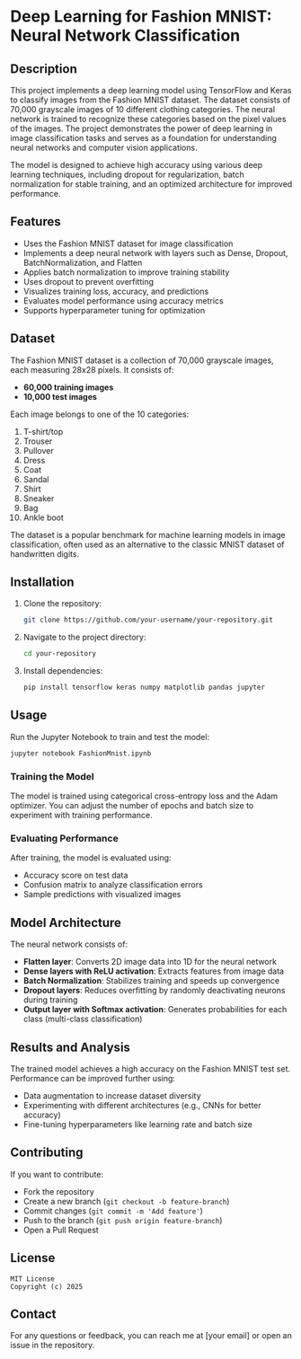 # Deep Learning for Fashion MNIST: Neural Network Classification

## Description

This project implements a deep learning model using TensorFlow and Keras to classify images from the Fashion MNIST dataset. The dataset consists of 70,000 grayscale images of 10 different clothing categories. The neural network is trained to recognize these categories based on the pixel values of the images. The project demonstrates the power of deep learning in image classification tasks and serves as a foundation for understanding neural networks and computer vision applications.

The model is designed to achieve high accuracy using various deep learning techniques, including dropout for regularization, batch normalization for stable training, and an optimized architecture for improved performance.

## Features

- Uses the Fashion MNIST dataset for image classification
- Implements a deep neural network with layers such as Dense, Dropout, BatchNormalization, and Flatten
- Applies batch normalization to improve training stability
- Uses dropout to prevent overfitting
- Visualizes training loss, accuracy, and predictions
- Evaluates model performance using accuracy metrics
- Supports hyperparameter tuning for optimization

## Dataset

The Fashion MNIST dataset is a collection of 70,000 grayscale images, each measuring 28x28 pixels. It consists of:

- **60,000 training images**
- **10,000 test images**

Each image belongs to one of the 10 categories:

1. T-shirt/top
2. Trouser
3. Pullover
4. Dress
5. Coat
6. Sandal
7. Shirt
8. Sneaker
9. Bag
10. Ankle boot

The dataset is a popular benchmark for machine learning models in image classification, often used as an alternative to the classic MNIST dataset of handwritten digits.

## Installation

1. Clone the repository:
   ```sh
   git clone https://github.com/your-username/your-repository.git
   ```
2. Navigate to the project directory:
   ```sh
   cd your-repository
   ```
3. Install dependencies:
   ```sh
   pip install tensorflow keras numpy matplotlib pandas jupyter
   ```

## Usage

Run the Jupyter Notebook to train and test the model:

```sh
jupyter notebook FashionMnist.ipynb
```

### Training the Model

The model is trained using categorical cross-entropy loss and the Adam optimizer. You can adjust the number of epochs and batch size to experiment with training performance.

### Evaluating Performance

After training, the model is evaluated using:

- Accuracy score on test data
- Confusion matrix to analyze classification errors
- Sample predictions with visualized images

## Model Architecture

The neural network consists of:

- **Flatten layer**: Converts 2D image data into 1D for the neural network
- **Dense layers with ReLU activation**: Extracts features from image data
- **Batch Normalization**: Stabilizes training and speeds up convergence
- **Dropout layers**: Reduces overfitting by randomly deactivating neurons during training
- **Output layer with Softmax activation**: Generates probabilities for each class (multi-class classification)

## Results and Analysis

The trained model achieves a high accuracy on the Fashion MNIST test set. Performance can be improved further using:

- Data augmentation to increase dataset diversity
- Experimenting with different architectures (e.g., CNNs for better accuracy)
- Fine-tuning hyperparameters like learning rate and batch size

## Contributing

If you want to contribute:

- Fork the repository
- Create a new branch (`git checkout -b feature-branch`)
- Commit changes (`git commit -m 'Add feature'`)
- Push to the branch (`git push origin feature-branch`)
- Open a Pull Request

## License

```
MIT License
Copyright (c) 2025
```

## Contact

For any questions or feedback, you can reach me at [your email] or open an issue in the repository.

